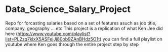 # Data_Science_Salary_Project
Repo for forcasting salaries based on a set of features asuch as job title, company, geography ... etc
This project is a replication of what Ken Jee did 
here (https://www.youtube.com/playlist?list=PL2zq7klxX5ASFejJj80ob9ZAnBHdz5O1t) you can find a full playlist on youtube where Ken goes through the entire project step by step
